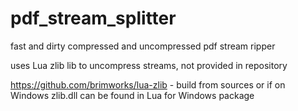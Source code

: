 # pdf_stream_splitter
fast and dirty compressed and uncompressed pdf stream ripper

uses Lua zlib lib to uncompress streams, not provided in repository

https://github.com/brimworks/lua-zlib - build from sources or if on Windows zlib.dll can be found in Lua for Windows package
